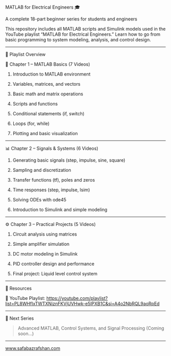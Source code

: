MATLAB for Electrical Engineers 🎓

A complete 18-part beginner series for students and engineers

This repository includes all MATLAB scripts and Simulink models used in the YouTube playlist “MATLAB for Electrical Engineers.”
Learn how to go from basic programming to system modeling, analysis, and control design.


---

📘 Playlist Overview

🧩 Chapter 1 – MATLAB Basics (7 Videos)

1. Introduction to MATLAB environment


2. Variables, matrices, and vectors


3. Basic math and matrix operations


4. Scripts and functions


5. Conditional statements (if, switch)


6. Loops (for, while)


7. Plotting and basic visualization




---

📊 Chapter 2 – Signals & Systems (6 Videos)

1. Generating basic signals (step, impulse, sine, square)


2. Sampling and discretization


3. Transfer functions (tf), poles and zeros


4. Time responses (step, impulse, lsim)


5. Solving ODEs with ode45


6. Introduction to Simulink and simple modeling




---

⚙️ Chapter 3 – Practical Projects (5 Videos)

1. Circuit analysis using matrices


2. Simple amplifier simulation


3. DC motor modeling in Simulink


4. PID controller design and performance


5. Final project: Liquid level control system




---

📂 Resources

🎥 YouTube Playlist: https://youtube.com/playlist?list=PL8WHfIxTWTXNiznFKVjUVHwk-e5lPXB1C&si=A4o2NbRQL9aoRpEd



---

🚀 Next Series

> Advanced MATLAB, Control Systems, and Signal Processing (Coming soon...)

---

www.safabazrafshan.com